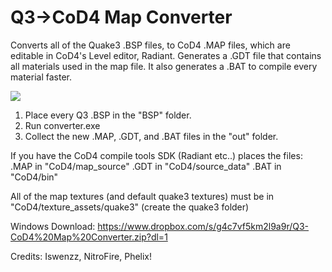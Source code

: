 # Q3->CoD4 Map Converter
Converts all of the Quake3 .BSP files, to CoD4 .MAP files, which are editable in CoD4's Level editor, Radiant. Generates a .GDT file that contains all materials used in the map file. It also generates a .BAT to compile every material faster. 

![](https://i.imgur.com/RkDPYn9.png)

1. Place every Q3 .BSP in the "BSP" folder.
2. Run converter.exe
3. Collect the new .MAP, .GDT, and .BAT files in the "out" folder.

If you have the CoD4 compile tools SDK (Radiant etc..) places the files:
.MAP in "CoD4/map_source"
.GDT in "CoD4/source_data"
.BAT in "CoD4/bin"

All of the map textures (and default quake3 textures) must be in
"CoD4/texture_assets/quake3" (create the quake3 folder)

Windows Download: https://www.dropbox.com/s/g4c7vf5km2l9a9r/Q3-CoD4%20Map%20Converter.zip?dl=1

Credits: Iswenzz, NitroFire, Phelix!
